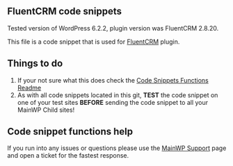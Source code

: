 ## FluentCRM code snippets

Tested version of WordPress 6.2.2, plugin version was FluentCRM 2.8.20.

This file is a code snippet that is used for [FluentCRM](https://wordpress.org/plugins/fluent-crm/) plugin. 

## Things to do

1. If your not sure what this does check the [Code Snippets Functions Readme](https://github.com/mainwp/Code-Snippets-Functions/blob/master/README.md)
2. As with all code snippets located in this git, **TEST** the code snippet on one of your test sites **BEFORE** sending the code snippet to all your MainWP Child sites!

## Code snippet functions help

If you run into any issues or questions please use the [MainWP Support](https://mainwp.com/support/) page and open a ticket for the fastest response.
